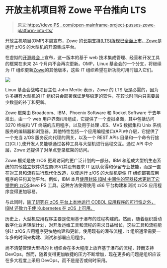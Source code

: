# 开放主机项目将 Zowe 平台推向 LTS

> 原文:[https://devo PS . com/open-mainframe-project-pusses-zowe-platform-into-lts/](https://devops.com/open-mainframe-project-pushes-zowe-platform-into-lts/)

开放主机项目(OMP)本周宣布，Zowe 的[长期支持(LTS)版现已全面上市，Zowe](https://www.openmainframeproject.org/press/2020/06/24/open-mainframe-project-announces-major-technical-milestone-with-zowes-long-term-support-release)是运行 z/OS 的大型机的开源集成平台。

在虚拟的[开源峰会](https://events.linuxfoundation.org/open-source-summit-north-america/)上宣布，这一版本的基于 web 技术集成管理、经营和开发工具的框架在未来 24 个月内不会再次更新。OMP，Linux 基金会的一个分支，将继续为 IT 组织更新[Zowe](https://devops.com/open-mainframe-project-advances-modern-mainframe-with-production-ready-zowe-1-0/)的其他版本，这些 IT 组织希望在新功能可用时加入它们。

![](../Images/90461d8740c850f0e794e9a6f712ad9c.png)

Linux 基金会战略项目主任 John Mertic 表示，Zowe 的 LTS 版是必需的，因为许多拥有大型机的 IT 组织只会部署保证足够稳定的软件，在较长时间内只需要最少数量的补丁和更新。

Zowe 框架由 Broadcom、IBM、Phoenix Software 和 Rocket Software 于去年推出，由一个 web 用户界面(UI)组成，它提供了一个虚拟桌面，其中包括访问 3270 终端和 VT 终端的应用程序，以及用于处理 JES、MVS 数据集和 Unix 系统服务的编辑器和浏览器。其他特性包括一个应用编程接口(API)中介层，它提供了一个充当 z/OS 服务反向代理的网关，以及一个 REST APIs 目录和一个命令行接口(CLI ),使开发人员能够通过各种工具与大型机进行远程交互。通过 API 中介层，Zowe 还提供了对单点登录框架的访问。

Zowe 框架是使 z/OS 更易访问的更广泛计划的一部分。IBM 和组成大型机生态系统的其他独立软件供应商(ISV)并没有要求 IT 团队获得和保留专业技能，而是一直在对工具和流程进行现代化改造，以使运行 z/OS 的大型机更像 IT 组织部署应用程序的任何其他平台。例如，IBM 本月[使用封装 IBM 中间件的容器技术更新了它提供的 z/OS](https://containerjournal.com/topics/container-ecosystems/ibm-leverages-containers-to-advance-devops-on-mainframes/)devo PS 工具。这种方法使得使用 x86 平台构建和测试 z/OS 应用程序变得更加容易。

与此同时，[除了研究在 zOS 平台上本地运行 COBOL 应用程序的可行性之外，IBM 还致力于使 Kubernetes 在 zOS 上可用。](https://containerjournal.com/topics/container-ecosystems/ibm-shows-instances-of-cobol-running-natively-on-kubernetes/)

历史上，大型机应用程序主要是使用基于瀑布的过程构建的。然而，随着组织启动数字化业务转型计划，对开发运维工具和流程的需求日益增长，这些工具和流程能够让 z/OS 应用程序更快地构建和更新。使用现有的瀑布流程，it 组织通常需要一年多的时间来构建、测试和部署应用程序。

尚不清楚管理大型机的 It 组织会在多大程度上放弃基于瀑布的流程，转而支持 DevOps。然而，随着变得更加敏捷的压力不断增加，现在更多的问题是组织应该在多大程度上采用 DevOps，而不是是否或何时采用。